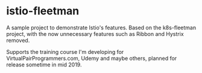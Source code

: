 # istio-fleetman
A sample project to demonstrate Istio's features. Based on the k8s-fleetman project, with the now unnecessary features such as Ribbon and Hystrix removed.

Supports the training course I'm developing for VirtualPairProgrammers.com, Udemy and maybe others, planned for release sometime in mid 2019.
